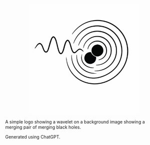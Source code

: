 <p align="center">
<img src="./logo.png" alt="logo" width="350"/>
</p>

A simple logo showing a wavelet on a background image showing a merging pair of merging black holes.

Generated using ChatGPT.
